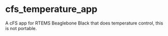 # cfs_temperature_app
A cFS app for RTEMS Beaglebone Black that does temperature control, this is not portable.
